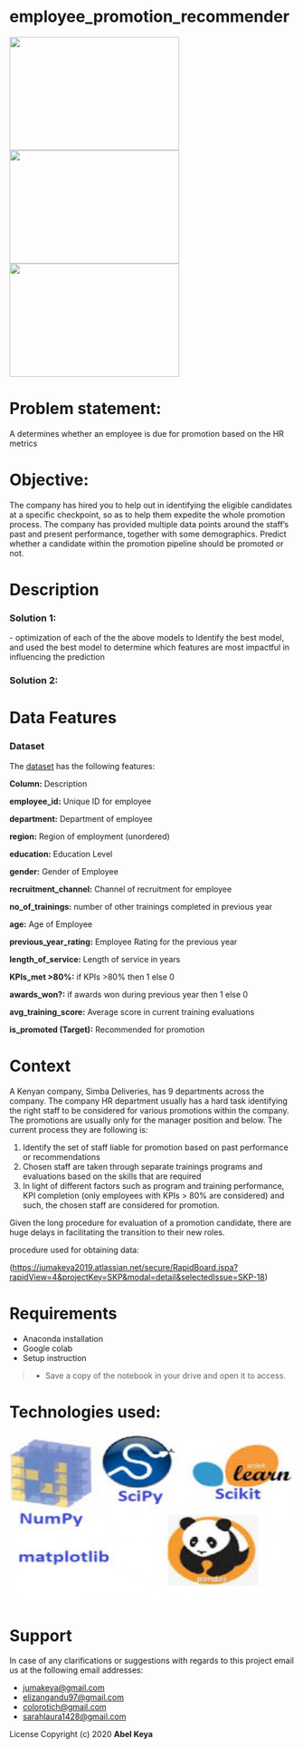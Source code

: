 # employee_promotion_recommender

 <img align="center" src="gears.gif" width="300" height="200">    <img align="center" src="Promote-1.jpg" width="300" height="200"><img align="center" src="jump.gif" width="300" height="200">
  
 # Problem statement: 

A determines whether an employee is due for promotion  based on the HR metrics

# Objective: 

The company has hired you to help out in identifying the eligible candidates at a specific checkpoint, so as to help them expedite the whole promotion process. The company has provided multiple data points around the staff’s past and present performance, together with some demographics. Predict whether a candidate within the promotion pipeline should be promoted or not. 
  
# Description

### Solution 1: 

</p>
- optimization of each of the the above models to Identify the best model, and used the best model to determine which features are most impactful in influencing the prediction

### Solution 2:


# Data Features

### Dataset

The [dataset](https://drive.google.com/drive/folders/1DtDYBME3bKQaC3VKQ3hzDNfoKoj4J7BZ?usp=sharing) has the following features:

**Column:**	Description

**employee_id:**  Unique ID for employee

**department:**  Department of employee

**region:**  Region of employment (unordered)

**education:** Education Level

**gender:** Gender of Employee

**recruitment_channel:** Channel of recruitment for employee

**no_of_trainings:** number of other trainings completed in previous year

**age:** Age of Employee

**previous_year_rating:** Employee Rating for the previous year

**length_of_service:** Length of service in years

**KPIs_met >80%:** if KPIs >80% then 1 else 0

**awards_won?:** if awards won during previous year then 1 else 0

**avg_training_score:** Average score in current training evaluations

**is_promoted	(Target):** Recommended for promotion


# Context

<p>
   
A Kenyan company, Simba Deliveries, has 9 departments across the company. The company HR department usually has a hard task identifying the right staff to be considered for various promotions within the company. The promotions are usually only for the manager position and below. The current process they are following is:

1.	Identify the set of staff liable for promotion based on past performance or recommendations
2.	Chosen staff are taken through separate trainings programs and evaluations based on the skills that are required
3.	In light of different factors such as program and training performance, KPI completion (only employees with KPIs > 80% are considered) and such, the chosen staff are considered for promotion.

Given the long procedure for evaluation of a promotion candidate, there are huge delays in facilitating the transition to their new roles.

   
  procedure used for obtaining data:
 
 (https://jumakeya2019.atlassian.net/secure/RapidBoard.jspa?rapidView=4&projectKey=SKP&modal=detail&selectedIssue=SKP-18)
  

# Requirements

* Anaconda installation
* Google colab
* Setup instruction
> * Save a copy of the notebook in your drive and open it to access.

<p align="center">
   
   # Technologies used:
   
 <p align="center"> 
   
  <img   src="https://github.com/abel-keya/Decision-trees-classification-Models-and-Support-Vector-Machines/blob/master/tech3.jpg" width="550" height="300"  alt="DS" title="Requirements" />
 
</p>

# Support
In case of any clarifications or suggestions with regards to this project email us at the following email addresses:
- jumakeya@gmail.com
- elizangandu97@gmail.com
- colorotich@gmail.com
-  sarahlaura1428@gmail.com

License
Copyright (c) 2020 **Abel Keya**
